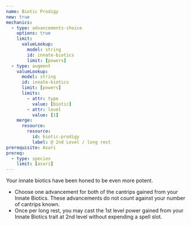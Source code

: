 ```yaml
---
name: Biotic Prodigy
new: true
mechanics:
  - type: advancements-choice
    options: true
    limit:
      valueLookup:
        model: string
        id: innate-biotics
        limit: [powers]
  - type: augment
    valueLookup:
      model: string
      id: innate-biotics
      limit: [powers]
      limits:
        - attr: type
          value: [biotic]
        - attr: level
          value: [1]
    merge:
      resource:
        resource:
          id: biotic-prodigy
          label: @ 2nd Level / long rest
prerequisite: Asari
prereq:
  - type: species
    limit: [asari]
---
```

Your innate biotics have been honed to be even more potent.

- Choose one advancement for both of the cantrips gained from your Innate Biotics. These
advancements do not count against your number of cantrips known.
- Once per long rest, you may cast the 1st level power gained from your Innate Biotics trait at
2nd level without expending a spell slot.
